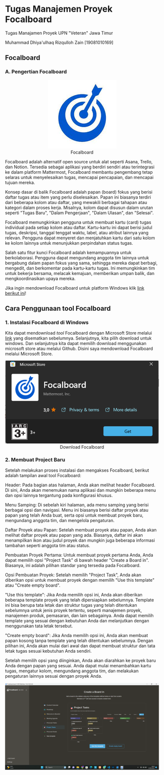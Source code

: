 # Tugas Manajemen Proyek Focalboard

Tugas Manajamen Proyek UPN "Veteran" Jawa Timur

Muhammad Dhiya'ulhaq Rizqulloh Zain \[19081010169\]

## Focalboard
### A. Pengertian Focalboard
<p align="center">
  <img src="focalboard/logo.jpeg" alt="Sublime's custom image"> <br>
  Focalboard
</p>


Focalboard adalah alternatif open source untuk alat seperti Asana, Trello, dan Notion. Tersedia sebagai aplikasi yang berdiri sendiri atau terintegrasi ke dalam platform Mattermost, Focalboard membantu pengembang tetap selaras untuk menyelesaikan tugas, mencapai pencapaian, dan mencapai tujuan mereka.

Konsep dasar di balik Focalboard adalah papan (board) fokus yang berisi daftar tugas atau item yang perlu diselesaikan. Papan ini biasanya terdiri dari beberapa kolom atau daftar, yang mewakili berbagai tahapan atau kategori dalam proses kerja. Misalnya, kolom dapat disusun dalam urutan seperti "Tugas Baru", "Dalam Pengerjaan", "Dalam Ulasan", dan "Selesai".

Focalboard memungkinkan pengguna untuk membuat kartu (card) tugas individual pada setiap kolom atau daftar. Kartu-kartu ini dapat berisi judul tugas, deskripsi, tanggal tenggat waktu, label, atau atribut lainnya yang relevan. Pengguna dapat menyeret dan menjatuhkan kartu dari satu kolom ke kolom lainnya untuk menunjukkan perpindahan status tugas.

Salah satu fitur kunci Focalboard adalah kemampuannya untuk berkolaborasi. Pengguna dapat mengundang anggota tim lainnya untuk bergabung dalam papan fokus yang sama, sehingga mereka dapat berbagi, mengedit, dan berkomentar pada kartu-kartu tugas. Ini memungkinkan tim untuk bekerja bersama, melacak kemajuan, memberikan umpan balik, dan mengkoordinasikan upaya mereka.

Jika ingin mendownload Focalboard untuk platform Windows klik [link berikut ini](https://www.focalboard.com/download/personal-edition/desktop/)!

## Cara Penggunaan tool Focalboard
### 1.	Instalasi Focalboard di Windows

Kita dapat mendownload *tool* Focalboard dengan Microsoft Store melalui [link](https://www.focalboard.com/download/personal-edition/desktop/) yang disematkan sebelumnya. Selanjutnya, kita pilih download untuk windows. Dan selanjutnya kita dapat memilih download menggunakan microsoft store atau melalui Github. Disini saya mendownload Focalboard melalui Microsoft Store.

<p align="center">
  <img src="focalboard/1.png" alt="Sublime's custom image"> <br>
  Download Focalboard
</p>

### 2. Membuat Project Baru

Setelah melakukan proses instalasi dan mengakses Focalboard, berikut adalah tampilan awal tool Focalboard:

Header: Pada bagian atas halaman, Anda akan melihat header Focalboard. Di sini, Anda akan menemukan nama aplikasi dan mungkin beberapa menu dan opsi lainnya tergantung pada konfigurasi khusus.

Menu Samping: Di sebelah kiri halaman, ada menu samping yang berisi berbagai opsi dan navigasi. Menu ini biasanya berisi daftar proyek atau papan yang telah Anda buat, serta opsi untuk membuat proyek baru, mengundang anggota tim, dan mengelola pengaturan.

Daftar Proyek atau Papan: Setelah membuat proyek atau papan, Anda akan melihat daftar proyek atau papan yang ada. Biasanya, daftar ini akan menampilkan ikon atau judul proyek dan mungkin juga beberapa informasi tambahan seperti anggota tim atau status.

Pembuatan Proyek Pertama: Untuk membuat proyek pertama Anda, Anda dapat memilih opsi "Project Task" di bawah header "Create a Board in". Biasanya, ini adalah pilihan standar yang tersedia pada Focalboard.

Opsi Pembuatan Proyek: Setelah memilih "Project Task", Anda akan diberikan opsi untuk membuat proyek dengan memilih "Use this template" atau "Create empty board".

"Use this template": Jika Anda memilih opsi ini, Anda akan diberikan beberapa template proyek yang telah dipersiapkan sebelumnya. Template ini bisa berupa tata letak dan struktur tugas yang telah ditentukan sebelumnya untuk jenis proyek tertentu, seperti manajemen proyek, manajemen produk, pemasaran, dan lain sebagainya. Anda dapat memilih template yang sesuai dengan kebutuhan Anda dan melanjutkan dengan menggunakan tata letak tersebut.

"Create empty board": Jika Anda memilih opsi ini, Anda akan membuat papan kosong tanpa template yang telah ditentukan sebelumnya. Dengan pilihan ini, Anda akan mulai dari awal dan dapat membuat struktur dan tata letak tugas sesuai kebutuhan Anda sendiri.

Setelah memilih opsi yang diinginkan, Anda akan diarahkan ke proyek baru Anda dengan papan yang sesuai. Anda dapat mulai menambahkan kartu tugas, mengatur kolom, mengundang anggota tim, dan melakukan pengaturan lainnya sesuai dengan proyek Anda.

<p align="center">
  <img src="focalboard/3.png" alt="Sublime's custom image"> <br>
</p>
